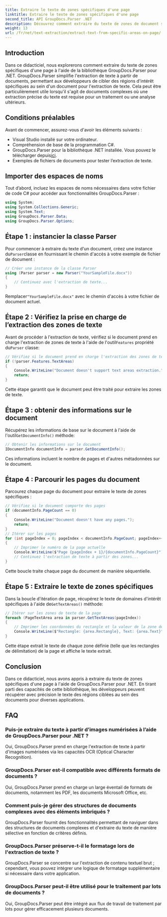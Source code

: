 ```yaml
---
title: Extraire le texte de zones spécifiques d'une page
linktitle: Extraire le texte de zones spécifiques d'une page
second_title: API GroupDocs.Parser .NET
description: Découvrez comment extraire du texte de zones de document spécifiques à l'aide de GroupDocs.Parser pour .NET. Extraction de texte ciblée et précise pour vos applications.
weight: 13
url: /fr/net/text-extraction/extract-text-from-specific-areas-on-page/
---
```

## Introduction
Dans ce didacticiel, nous explorerons comment extraire du texte de zones spécifiques d'une page à l'aide de la bibliothèque GroupDocs.Parser pour .NET. GroupDocs.Parser simplifie l'extraction de texte à partir de documents, permettant aux développeurs de cibler des régions d'intérêt spécifiques au sein d'un document pour l'extraction de texte. Cela peut être particulièrement utile lorsqu'il s'agit de documents complexes où une extraction précise du texte est requise pour un traitement ou une analyse ultérieurs.
## Conditions préalables
Avant de commencer, assurez-vous d'avoir les éléments suivants :
- Visual Studio installé sur votre ordinateur.
- Compréhension de base de la programmation C#.
- GroupDocs.Parser pour la bibliothèque .NET installée. Vous pouvez le télécharger depuis[ici](https://releases.groupdocs.com/parser/net/).
- Exemples de fichiers de documents pour tester l’extraction de texte.
## Importer des espaces de noms
Tout d’abord, incluez les espaces de noms nécessaires dans votre fichier de code C# pour accéder aux fonctionnalités GroupDocs.Parser :
```csharp
using System;
using System.Collections.Generic;
using System.Text;
using GroupDocs.Parser.Data;
using GroupDocs.Parser.Options;
```
## Étape 1 : instancier la classe Parser
 Pour commencer à extraire du texte d'un document, créez une instance du`Parser`classe en fournissant le chemin d'accès à votre exemple de fichier de document :
```csharp
// Créer une instance de la classe Parser
using (Parser parser = new Parser("YourSampleFile.docx"))
{
    // Continuez avec l'extraction de texte...
}
```
 Remplacer`"YourSampleFile.docx"` avec le chemin d'accès à votre fichier de document actuel.
## Étape 2 : Vérifiez la prise en charge de l’extraction des zones de texte
 Avant de procéder à l'extraction de texte, vérifiez si le document prend en charge l'extraction de zones de texte à l'aide de l'outil`Features` propriété du`Parser` classe:
```csharp
// Vérifiez si le document prend en charge l'extraction des zones de texte
if (!parser.Features.TextAreas)
{
    Console.WriteLine("Document doesn't support text areas extraction.");
    return;
}
```
Cette étape garantit que le document peut être traité pour extraire les zones de texte.
## Étape 3 : obtenir des informations sur le document
 Récupérez les informations de base sur le document à l'aide de l'outil`GetDocumentInfo()` méthode:
```csharp
// Obtenir les informations sur le document
IDocumentInfo documentInfo = parser.GetDocumentInfo();
```
Ces informations incluent le nombre de pages et d'autres métadonnées sur le document.
## Étape 4 : Parcourir les pages du document
Parcourez chaque page du document pour extraire le texte de zones spécifiques :
```csharp
// Vérifiez si le document comporte des pages
if (documentInfo.PageCount == 0)
{
    Console.WriteLine("Document doesn't have any pages.");
    return;
}
// Itérer sur les pages
for (int pageIndex = 0; pageIndex < documentInfo.PageCount; pageIndex++)
{
    // Imprimer le numéro de la page actuelle
    Console.WriteLine($"Page {pageIndex + 1}/{documentInfo.PageCount}");
    // Continuez l'extraction de texte à partir des zones...
}
```
Cette boucle traite chaque page du document de manière séquentielle.
## Étape 5 : Extraire le texte de zones spécifiques
Dans la boucle d'itération de page, récupérez le texte de domaines d'intérêt spécifiques à l'aide de`GetTextAreas()` méthode:
```csharp
// Itérer sur les zones de texte de la page
foreach (PageTextArea area in parser.GetTextAreas(pageIndex))
{
    // Imprimer les coordonnées du rectangle et la valeur de la zone de texte
    Console.WriteLine($"Rectangle: {area.Rectangle}, Text: {area.Text}");
}
```
Cette étape extrait le texte de chaque zone définie (telle que les rectangles de délimitation) de la page et affiche le texte extrait.
## Conclusion
Dans ce didacticiel, nous avons appris à extraire du texte de zones spécifiques d'une page à l'aide de GroupDocs.Parser pour .NET. En tirant parti des capacités de cette bibliothèque, les développeurs peuvent récupérer avec précision le texte des régions ciblées au sein des documents pour diverses applications.

## FAQ
### Puis-je extraire du texte à partir d’images numérisées à l’aide de GroupDocs.Parser pour .NET ?
Oui, GroupDocs.Parser prend en charge l'extraction de texte à partir d'images numérisées via les capacités OCR (Optical Character Recognition).
### GroupDocs.Parser est-il compatible avec différents formats de documents ?
Oui, GroupDocs.Parser prend en charge un large éventail de formats de documents, notamment les PDF, les documents Microsoft Office, etc.
### Comment puis-je gérer des structures de documents complexes avec des éléments imbriqués ?
GroupDocs.Parser fournit des fonctionnalités permettant de naviguer dans des structures de documents complexes et d'extraire du texte de manière sélective en fonction de critères définis.
### GroupDocs.Parser préserve-t-il le formatage lors de l'extraction de texte ?
GroupDocs.Parser se concentre sur l'extraction de contenu textuel brut ; cependant, vous pouvez intégrer une logique de formatage supplémentaire si nécessaire dans votre application.
### GroupDocs.Parser peut-il être utilisé pour le traitement par lots de documents ?
Oui, GroupDocs.Parser peut être intégré aux flux de travail de traitement par lots pour gérer efficacement plusieurs documents.